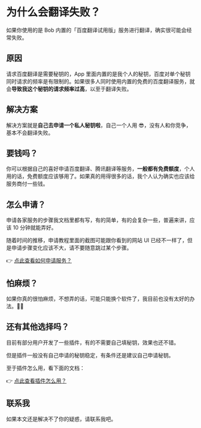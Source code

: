 # 为什么会翻译失败？

如果你使用的是 Bob 内置的「百度翻译试用版」服务进行翻译，确实很可能会经常失败。

## 原因

请求百度翻译是需要秘钥的，App 里面内置的是我个人的秘钥，百度对单个秘钥同时请求的频率是有限制的。如果很多人同时使用内置的免费的百度翻译服务，就会**导致我这个秘钥的请求频率过高**，以至于翻译失败。

## 解决方案

解决方案就是**自己去申请一个私人秘钥啦**，自己一个人用 😎，没有人和你竞争，基本不会翻译失败。

## 要钱吗？

你可以根据自己的喜好申请百度翻译、腾讯翻译等服务，**一般都有免费额度**，个人用的话，免费额度应该够用了。如果真的用得很多的话，我个人认为确实也应该给服务商付一些钱。

## 怎么申请？

申请各家服务的步骤我文档里都有写，有的简单，有的会复杂一些，普遍来讲，应该 10 分钟就能弄好。

随着时间的推移，申请教程里面的截图可能跟你看到的网站 UI 已经不一样了，但是申请步骤变化应该不大，请不要随意跳过某个步骤。

👉 [点此查看如何申请服务？](general/advance/service.md)

## 怕麻烦？

如果你真的很怕麻烦，不想弄的话，可能只能换个软件了，我目前也没有太好的办法。🤷‍♂️

## 还有其他选择吗？

目前有部分用户开发了一些插件，有的不需要自己填秘钥，效果也还不错。

但是插件一般没有自己申请的秘钥稳定，有条件还是建议自己申请秘钥。

至于插件怎么用，看下面的文档：

👉 [点此查看插件怎么用？](general/advance/plugin.md)

## 联系我

如果本文还是解决不了你的疑惑，请联系我吧。

